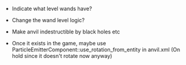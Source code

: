 - Indicate what level wands have?
- Change the wand level logic?
- Make anvil indestructible by black holes etc

- Once it exists in the game, maybe use ParticleEmitterComponent::use_rotation_from_entity in anvil.xml
  (On hold since it doesn't rotate now anyway)
